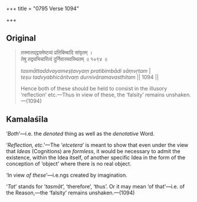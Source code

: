 +++
title = "0795 Verse 1094"

+++
## Original 
>
> तस्मात्तद्द्वयमेष्टव्यं प्रतिबिम्बादि सांवृतम् ।  
> तेषु तद्व्यभिचारित्वं दुर्निवारमवस्थितम् ॥ १०९४ ॥ 
>
> *tasmāttaddvayameṣṭavyaṃ pratibimbādi sāṃvṛtam* \|  
> *teṣu tadvyabhicāritvaṃ durnivāramavasthitam* \|\| 1094 \|\| 
>
> Hence both of these should be held to consist in the illusory ‘reflection’ etc.—Thus in view of these, the ‘falsity’ remains unshaken.—(1094)



## Kamalaśīla

‘*Both*’—i.e. the *denoted* thing as well as the *denotative* Word.

‘*Reflection, etc*.’—The ‘*etcetera*’ is meant to show that even under the view that *Ideas* (Cognitions) are *formless*, it would be necessary to admit the existence, within the Idea itself, of another specific Idea in the form of the conception of ‘object’ where there is no real object.

‘In view *of these*’—i.e.ngs created by imagination.

‘*Tat*’ stands for ‘*tasmāt*’, ‘therefore’, ‘thus’. Or it may mean ‘of that’—i.e. of the Reason,—the ‘falsity’ remains unshaken.—(1094)


